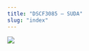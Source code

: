 ```yaml
---
title: "DSCF3085 – SUDA"
slug: "index"
---
```


[![](/wp-content/2007/11/DSCF3085-300x225.jpg)](/wp-content/2007/11/DSCF3085.jpg)